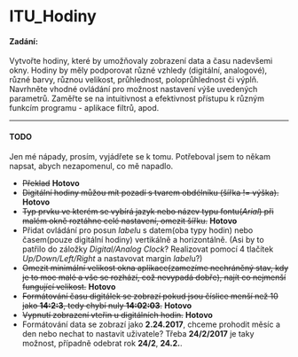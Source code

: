 # ITU_Hodiny

#### Zadání:
Vytvořte hodiny, které by umožňovaly zobrazení
data a času nadevšemi okny. Hodiny by měly
podporovat různé vzhledy (digitální, analogové),
různé barvy, různou velikost, průhlednost,
poloprůhlednost či výplň. Navrhněte vhodné
ovládání pro možnost nastavení výše uvedených
parametrů. Zaměřte se na intuitivnost a efektivnost
přístupu k různým funkcím programu - aplikace
filtrů, apod.

***

#### TODO
Jen mé nápady, prosím, vyjádřete se k tomu. Potřeboval jsem to někam napsat, abych nezapomenul, co mě napadlo.
* ~~Překlad~~ **Hotovo**
* ~~Digitální hodiny můžou mít pozadí s tvarem obdélníku (šířka != výška).~~ **Hotovo**
* ~~Typ prvku ve kterém se vybírá jazyk nebo název typu fontu(*Arial*) při malém okně roztáhne celé nastavení, omezit šířku.~~ **Hotovo**
* Přidat ovládání pro posun *label*u s datem(oba typy hodin) nebo časem(pouze digitální hodiny) vertikálně a horizontálně. (Asi by to patřilo do záložky *Digital/Analog Clock*? Realizovat pomocí 4 tlačítek *Up/Down/Left/Right* a nastavovat margin *label*u?)
* ~~Omezit minimální velikost okna aplikace(zamezíme nechráněný stav, kdy je to moc malé a vše se rozhází, což nevypadá dobře), najít co nejmenší fungující velikost.~~ **Hotovo**
* ~~Formátování času digitálek se zobrazí pokud jsou číslice menší než 10 jako **14:2:3**, tedy chybí nuly **14:02:03**.~~ **Hotovo**
* ~~Vypnutí zobrazení vteřin u digitálních hodin.~~ **Hotovo**
* Formátování data se zobrazí jako **2.24.2017**, chceme prohodit měsíc a den nebo nechat to nastavit uživatele? Třeba **24/2/2017** je taky možnost, případně odebrat rok **24/2**, **24.2.**.